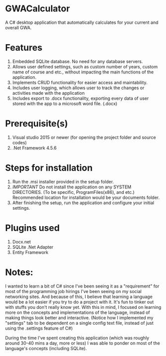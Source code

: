 # GWACalculator
A C# desktop application that automatically calculates for your current and overall GWA. 

# Features
1) Embedded SQLite database. No need for any database servers.
2) Allows user defined settings, such as custom number of years, custom name of course and etc., without impacting the main functions of the application.
3) Implements CRUD functionality for easier access and maintability.
4) Includes user logging, which allows user to track the changes or activities made with the application
5) Includes export to .docx functionality, exporting every data of user stored with the app to a microsoft word file. (.docx)

# Prerequisite(s)
1) Visual studio 2015 or newer (for opening the project folder and source codes)
2) .Net Framework 4.5.6

# Steps for installation
1) Run the .msi installer provided in the setup folder.
2) *IMPORTANT* Do not install the application on any SYSTEM DIRECTORIES. (To be specific, ProgramFiles(x86), and etc.) Recommended location for installation would be your documents folder.
3) After finishing the setup, run the application and configure your initial settings.

# Plugins used
1) Docx.net 
2) SQLite .Net Adapter
3) Entity Framework

# Notes:
I wanted to learn a bit of C# since I've been seeing it as a "requirement" for most of the programming job hirings I've been seeing on my social networking sites. And because of this, I believe that learning a language would be a lot easier if you try to do a project with it. It's fun to tinker out with stuffs you don't really know yet. With this in mind, I focused on learning more on the concepts and implementations of the language, instead of making things look better and interactive. (Notice how I implemented my "settings" tab to be dependent on a single config text file, instead of just using the .settings feature of C#)

During the time I've spent creating this application (which was roughly around 30-40 mins a day, more or less) I was able to ponder on most of the language's concepts (including SQLite).
